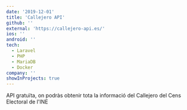 ```yaml
---
date: '2019-12-01'
title: 'Callejero API'
github: ''
external: 'https://callejero-api.es/'
ios: ''
android: ''
tech:
  - Laravel
  - PHP
  - MariaDB
  - Docker
company: ''
showInProjects: true
---
```


API gratuïta, on podràs obtenir tota la informació del Callejero del Cens Electoral de l'INE
